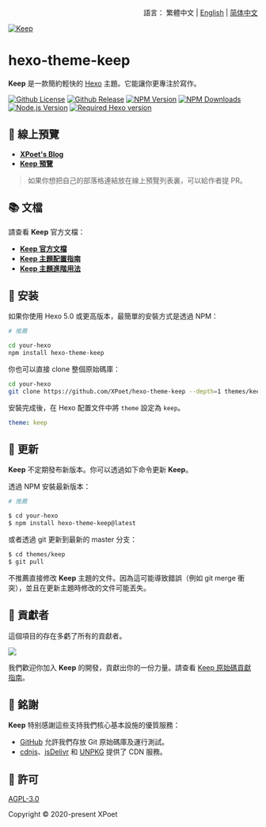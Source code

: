 <div align="right">
  語言：
  繁體中文 | 
  <a title="English" href="../README.md">English</a> | 
  <a title="简体中文" href="README_zh-CN.md">简体中文</a>
</div>

<a href="https://xpoet.cn"><img align="center" alt="Keep" src="https://keep-docs.xpoet.cn/images/keep-slogan.svg"></a>

# hexo-theme-keep

**Keep** 是一款簡約輕快的 [Hexo](https://hexo.io) 主題。它能讓你更專注於寫作。

[![Github License](https://img.shields.io/github/license/XPoet/hexo-theme-keep?style=flat-square&logo=github&color=3366cc)](https://github.com/XPoet/hexo-theme-keep/blob/master/LICENSE)
[![Github Release](https://img.shields.io/github/release/XPoet/hexo-theme-keep?style=flat-square&logo=github&color=mediumpurple)](https://github.com/XPoet/hexo-theme-ils/releases)
[![NPM Version](https://img.shields.io/npm/v/hexo-theme-keep?style=flat-square&logo=npm&color=indianred)](https://www.npmjs.com/package/hexo-theme-keep)
[![NPM Downloads](https://img.shields.io/npm/dw/hexo-theme-keep?style=flat-square&logo=npm&color=darkorange)](https://www.npmjs.com/package/hexo-theme-keep)
[![Node.js Version](https://img.shields.io/badge/node-%3E=14.0.0-forestgreen?style=flat-square&logo=Node.js)](https://nodejs.org)
[![Required Hexo version](https://img.shields.io/badge/hexo-%3E=5.0.0-steelblue?style=flat-square&logo=hexo)](https://hexo.io)

## :star2: 線上預覽

- **[XPoet's Blog](https://xpoet.cn/)**
- **[Keep 預覽](https://keep.xpoet.cn/)**

> 如果你想把自己的部落格連結放在線上預覽列表裏，可以給作者提 PR。

## :books: 文檔

請查看 **Keep** 官方文檔：

- **[Keep 官方文檔](https://keep-docs.xpoet.cn/)**
- **[Keep 主題配置指南](https://keep-docs.xpoet.cn/basis/configuration-guide/base_info.html)**
- **[Keep 主題進階用法](https://keep-docs.xpoet.cn/advanced/set-language.html)**

## :rocket: 安装

如果你使用 Hexo 5.0 或更高版本，最簡單的安裝方式是透過 NPM：

```sh
# 推薦

cd your-hexo
npm install hexo-theme-keep
```

你也可以直接 clone 整個原始碼庫：

```sh
cd your-hexo
git clone https://github.com/XPoet/hexo-theme-keep --depth=1 themes/keep
```

安裝完成後，在 Hexo 配置文件中將 `theme` 設定為 `keep`。

```yml
theme: keep
```

## :tada: 更新

**Keep** 不定期發布新版本。你可以透過如下命令更新 **Keep**。

透過 NPM 安裝最新版本：

```sh
# 推薦

$ cd your-hexo
$ npm install hexo-theme-keep@latest
```

或者透過 git 更新到最新的 master 分支：

```sh
$ cd themes/keep
$ git pull
```

不推薦直接修改 **Keep** 主題的文件。因為這可能導致錯誤（例如 git merge 衝突），並且在更新主題時修改的文件可能丟失。

## :art: 貢獻者

這個項目的存在多虧了所有的貢獻者。

<a href="https://github.com/XPoet/hexo-theme-keep/graphs/contributors">
  <img src="https://contrib.rocks/image?repo=XPoet/hexo-theme-keep" />
</a>

我們歡迎你加入 **Keep** 的開發，貢獻出你的一份力量。請查看 [Keep 原始碼貢獻指南](https://keep-docs.xpoet.cn/user-notice/contribution-guide.html)。

## :sparkling_heart: 銘謝

**Keep** 特别感謝這些支持我們核心基本設施的優質服務：

- [GitHub](https://github.com) 允許我們存放 Git 原始碼庫及運行測試。
- [cdnjs](https://cdnjs.com)、[jsDelivr](https://www.jsdelivr.com) 和 [UNPKG](https://www.unpkg.com) 提供了 CDN 服務。

## :memo: 許可

[AGPL-3.0](https://github.com/XPoet/hexo-theme-keep/blob/master/LICENSE)  

Copyright © 2020-present XPoet
